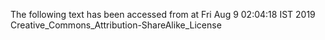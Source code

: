 The following text has been accessed from at Fri Aug 9 02:04:18 IST 2019
Creative_Commons_Attribution-ShareAlike_License
